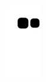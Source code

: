 ###

![snake animation](https://github.com/ayberkderingoz/ayberkderingoz/blob/output/github-contribution-grid-snake2.svg)
